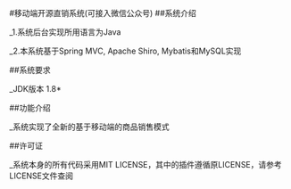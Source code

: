 #移动端开源直销系统(可接入微信公众号)
##系统介绍

_1.系统后台实现所用语言为Java

_2.本系统基于Spring MVC, Apache Shiro, Mybatis和MySQL实现

##系统要求

_JDK版本 1.8*

##功能介绍

_系统实现了全新的基于移动端的商品销售模式

##许可证

_系统本身的所有代码采用MIT LICENSE，其中的插件遵循原LICENSE，请参考LICENSE文件查阅
